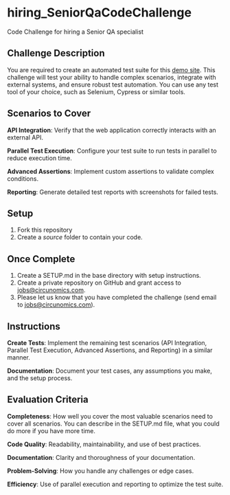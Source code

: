 # hiring_SeniorQaCodeChallenge
Code Challenge for hiring a Senior QA specialist

## Challenge Description
You are required to create an automated test suite for this [demo site](https://magento.softwaretestingboard.com/). This challenge will test your ability to handle complex scenarios, integrate with external systems, and ensure robust test automation. You can use any test tool of your choice, such as Selenium, Cypress or similar tools.

## Scenarios to Cover
**API Integration**: Verify that the web application correctly interacts with an external API.

**Parallel Test Execution**: Configure your test suite to run tests in parallel to reduce execution time.

**Advanced Assertions**: Implement custom assertions to validate complex conditions.

**Reporting**: Generate detailed test reports with screenshots for failed tests.

## Setup
1. Fork this repository
2. Create a *source* folder to contain your code. 

## Once Complete
1. Create a SETUP.md in the base directory with setup instructions.
2. Create a private repository on GitHub and grant access to jobs@circunomics.com.
3. Please let us know that you have completed the challenge (send email to jobs@circunomics.com).

## Instructions
**Create Tests**: Implement the remaining test scenarios (API Integration, Parallel Test Execution, Advanced Assertions, and Reporting) in a similar manner.

**Documentation**: Document your test cases, any assumptions you make, and the setup process.

## Evaluation Criteria
**Completeness**: How well you cover the most valuable scenarios need to cover all scenarios. You can describe in the SETUP.md file, what you could do more if you have more time.

**Code Quality**: Readability, maintainability, and use of best practices.

**Documentation**: Clarity and thoroughness of your documentation.

**Problem-Solving**: How you handle any challenges or edge cases.

**Efficiency**: Use of parallel execution and reporting to optimize the test suite.
